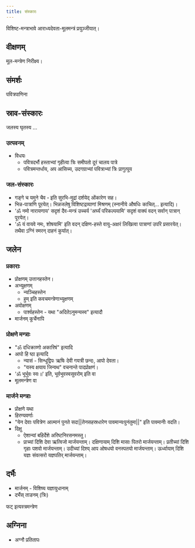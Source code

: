```yaml
---
title: संस्कारः
---
```


विशिष्ट-मन्त्राभावे आराध्यदेवता-मूलमन्त्रं प्रयुञ्जीयात्।

## वीक्षणम्

मूल-मन्त्रेण निरीक्ष्य।


## संमर्शः

पवित्रपाणिना

## स्राव-संस्कारः

जलस्य घृतस्य …

### उत्पवनम्

- विधयः
  - पवित्रदर्भौ हस्ताभ्यां गृहीत्वा त्रिः समीपतो दूरं चालय पात्रे
  - पवित्रमन्तर्धाय, अप आसिच्य, उदगग्राभ्यां पवित्राभ्यां त्रिः प्रागुत्पूय

### जल-संस्कारः

- गङ्गे च यमुने चैव ॰ इति सुरभि-मुद्रां दर्शयेद् ओंकारेण सह।
- भिन्न-पात्राणि पूरयेत्। भिन्नजलेषु विशिष्टद्रव्याणां मिश्रणम् (स्नानीये औषधिः काचित्… इत्यादि)।
- 'ॐ नमो नारायणाय' सदृशं दैव-मन्त्रं उच्चर्य 'अर्घ्यं परिकल्पयामि' सदृशं वाक्यं वदन् सर्वान् पात्रान् पूरयेत्।
- 'ॐ यं वायवे नमः, शोषयामि' इति वदन् दक्षिण-हस्ते वायु-अक्षरं लिखित्वा पात्राणां उपरि प्रसारयेत्। तथैवा ऽग्निं स्मरन् दाहनं कुर्यात्।

## जलेन 
### प्रकाराः

- प्रोक्षणम् उत्तानहस्तेन।
- अभ्युक्षणम्
  - न्यञ्चिहस्तेन
  - हुम् इति कवचमन्त्रेणाभ्युक्षणम्
- अवोक्षणम्
  - पार्श्वहस्तेन - यथा "अदितेऽनुमन्यस्व" इत्यादौ
- मार्जनम् कूर्चेनापि

### प्रोक्षणे मन्त्राः
- "ॐ दधिक्राव्णो अकारिषं" इत्यादि
- आपो हि ष्ठा इत्यादि
  - न्यासं - सिन्धूद्विपः ऋषिः देवी गयत्री छन्दः, आपो देवता।
  - "यस्य क्षयाय जिन्वथ" वचनान्ते पादप्रोक्षणं।
- 'ॐ भूर्भुवः स्वः॥' इति, भूर्वभुवस्वसुवरोम् इति वा
- मूलमन्त्रेण वा

### मार्जने मन्त्राः

- प्रोक्षणे यथा
- हिरण्यवर्णाः
- "येन देवाः पवित्रेण आत्मानं पुनते सदा||तेनसहस्रधारेण पावमान्यःपुनंतुमा||" इति पावमानीः वदति।
- दिक्षु
  - ऐशान्यां बहिर्देशे अरिष्टनिरसनमस्तु।
  - प्राच्यां दिशि देवा ऋत्विजो मार्जयन्ताम्। दक्षिणायाम् दिशि मासाः पितरो मार्जयन्ताम्। प्रतीच्यां दिशि गृहाः पशवो मार्जयन्ताम्। उदीच्यां दिश्य् आप ओषधयो वनस्पतयो मार्जयन्ताम्। ऊर्ध्वायाम् दिशि यज्ञः संवत्सरो यज्ञपतिर् मार्जयन्ताम्।

## दर्भैः
- मार्जनम् - विशिष्य यज्ञायुधानाम्
- दर्भैस् ताडनम् (त्रिः)

फट् इत्यस्त्रमन्त्रेण

## अग्निना
- अग्नौ प्रतितापः
